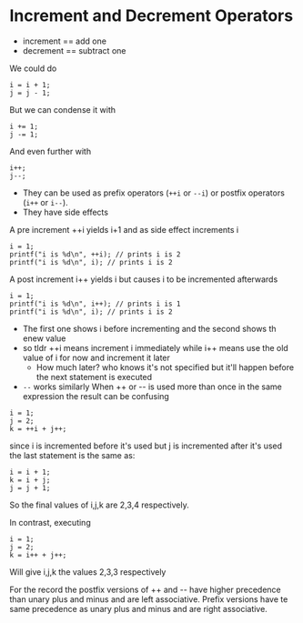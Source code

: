 # Increment and Decrement Operators

- increment == add one
- decrement == subtract one

We could do 
```
i = i + 1;
j = j - 1;
```
But we can condense it with
```
i += 1;
j -= 1;
```
And even further with
```
i++;
j--;
```

- They can be used as prefix operators (`++i` or `--i`) or postfix operators (`i++` or `i--`).
- They have side effects

A pre increment ++i yields i+1 and as side effect increments i
```
i = 1;
printf("i is %d\n", ++i); // prints i is 2
printf("i is %d\n", i); // prints i is 2
```
A post increment i++ yields i but causes i to be incremented afterwards
```
i = 1;
printf("i is %d\n", i++); // prints i is 1
printf("i is %d\n", i); // prints i is 2
```
- The first one shows i before incrementing and the second shows th enew value
- so tldr ++i means increment i immediately while i++ means use the old value of i for now and increment it later
  - How much later? who knows it's not specified but it'll happen before the next statement is executed
- `--` works similarly
When ++ or -- is used more than once in the same expression the result can be confusing
```
i = 1;
j = 2;
k = ++i + j++;
```
since i is incremented before it's used but j is incremented after it's used the last statement is the same as:
```
i = i + 1;
k = i + j;
j = j + 1;
```
So the final values of i,j,k are 2,3,4 respectively. 

In contrast, executing
```
i = 1;
j = 2;
k = i++ + j++;
```
Will give i,j,k the values 2,3,3 respectively

For the record the postfix versions of ++ and -- have higher precedence than unary plus and minus and are left associative. Prefix versions have te same precedence as unary plus and minus and are right associative.